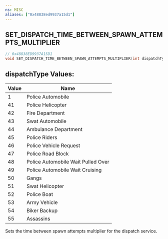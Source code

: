 ```yaml
---
ns: MISC
aliases: ["0x48838ed9937a15d1"]
---
```

## SET_DISPATCH_TIME_BETWEEN_SPAWN_ATTEMPTS_MULTIPLIER

```c
// 0x48838ED9937A15D1
void SET_DISPATCH_TIME_BETWEEN_SPAWN_ATTEMPTS_MULTIPLIER(int dispatchType, float fTimeBetwenSpawnAttemptsMultiplier);
```

## dispatchType Values:
| Value | Name |
| --- | --- |
| 1 | Police Automobile |
| 41 | Police Helicopter |
| 42 | Fire Department |
| 43 | Swat Automobile |
| 44 | Ambulance Department |
| 45 | Police Riders |
| 46 | Police Vehicle Request |
| 47 | Police Road Block |
| 48 | Police Automobile Wait Pulled Over |
| 49 | Police Automobile Wait Cruising |
| 50 | Gangs |
| 51 | Swat Helicopter |
| 52 | Police Boat |
| 53 | Army Vehicle |
| 54 | Biker Backup |
| 55 | Assassins |


Sets the time between spawn attempts multiplier for the dispatch service.

